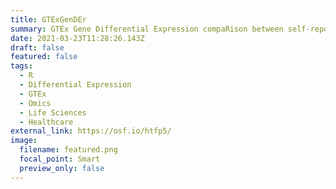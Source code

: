 ```yaml
---
title: GTExGenDEr
summary: GTEx Gene Differential Expression compaRison between self-reported genders
date: 2021-03-23T11:28:26.143Z
draft: false
featured: false
tags:
  - R
  - Differential Expression
  - GTEx
  - Omics
  - Life Sciences
  - Healthcare
external_link: https://osf.io/htfp5/
image:
  filename: featured.png
  focal_point: Smart
  preview_only: false
---
```

